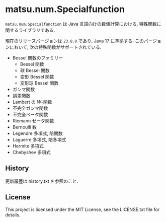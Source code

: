 # matsu.num.Specialfunction
`matsu.num.Specialfunction` は Java 言語向けの数値計算における, 特殊関数に関するライブラリである.

現在のリリースバージョンは `23.8.0` であり, Java 17 に準拠する.
このバージョンにおいて, 次の特殊関数がサポートされている.

- Bessel 関数のファミリー
    - Bessel 関数
    - 球 Bessel 関数
    - 変形 Bessel 関数
    - 変形球 Bessel 関数
- ガンマ関数
- 誤差関数
- Lambert の *W*-関数
- 不完全ガンマ関数
- 不完全ベータ関数
- Riemann ゼータ関数
- Bernoulli 数
- Legendre 多項式, 陪関数
- Laguerre 多項式, 陪多項式
- Hermite 多項式
- Chebyshev 多項式

## History
更新履歴は history.txt を参照のこと.

## License

This project is licensed under the MIT License, see the LICENSE.txt file for details.


